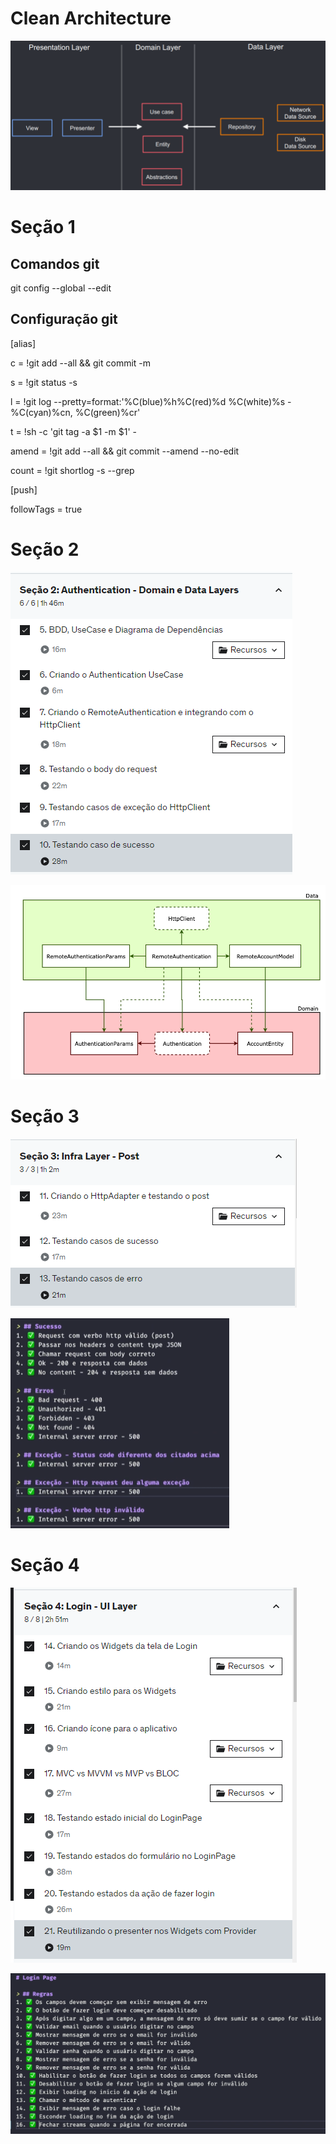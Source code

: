 # Clean Architecture 

![alt text](./docs/clean.png "Clean Architecture")

# Seção 1

## Comandos git
git config --global --edit

## Configuração git
[alias]

c = !git add --all && git commit -m

s = !git status -s

l = !git log --pretty=format:'%C(blue)%h%C(red)%d %C(white)%s - %C(cyan)%cn, %C(green)%cr'

t = !sh -c 'git tag -a $1 -m $1' -

amend = !git add --all && git commit --amend --no-edit

count = !git shortlog -s --grep

[push]

followTags = true

# Seção 2

![alt text](./docs/secao2_topicos.png "Seção 2 - Tópicos")

![alt text](./docs/secao2.png "Seção 2 - Diagrama")

# Seção 3

![alt text](./docs/secao3_topicos.png "Seção 3 - Tópicos")

![alt text](./docs/secao3.png "Seção 3 - Cenários")

# Seção 4

![alt text](./docs/secao4_topicos.png "Seção 4 - Tópicos")

![alt text](./docs/secao4.png "Seção 4 - Cenários")